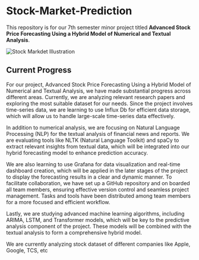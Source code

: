 # Stock-Market-Prediction

This repository is for our 7th semester minor project titled **Advanced Stock Price Forecasting Using a Hybrid Model of Numerical and Textual 
Analysis**.


![Stock Markdet Illustration](https://github.com/user-attachments/assets/f5751f74-43c5-4045-aa9f-bb7abd19c1aa)

## Current Progress

For our project, Advanced Stock Price Forecasting Using a Hybrid Model of Numerical and Textual 
Analysis, we have made substantial progress across different areas. Currently, we are analyzing 
relevant research papers and exploring the most suitable dataset for our needs. Since the project 
involves time-series data, we are learning to use Influx Db for efficient data storage, which will allow us to 
handle large-scale time-series data effectively.

In addition to numerical analysis, we are focusing on Natural Language Processing (NLP) for the 
textual analysis of financial news and reports. We are evaluating tools like NLTK (Natural Language 
Toolkit) and spaCy to extract relevant insights from textual data, which will be integrated into our hybrid 
forecasting model to enhance prediction accuracy.

We are also learning to use Grafana for data visualization and real-time dashboard creation, which will be 
applied in the later stages of the project to display the forecasting results in a clear and dynamic manner.
To facilitate collaboration, we have set up a GitHub repository and on boarded all team members, 
ensuring effective version control and seamless project management. Tasks and tools have been 
distributed among team members for a more focused and efficient workflow.

Lastly, we are studying advanced machine learning algorithms, including ARIMA, LSTM, and 
Transformer models, which will be key to the predictive analysis component of the project. These 
models will be combined with the textual analysis to form a comprehensive hybrid model.

We are currently analyzing stock dataset of different companies like Apple, Google, TCS, etc
